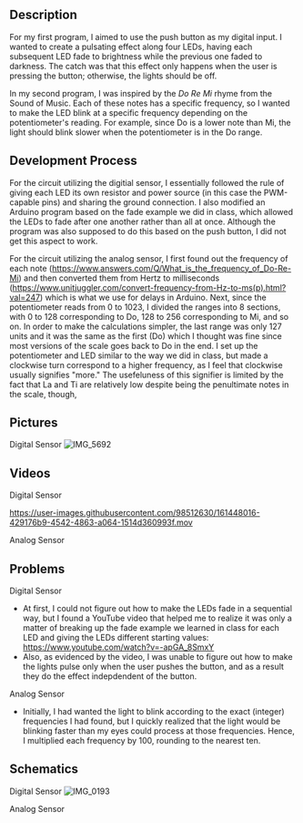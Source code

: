 ## Description
For my first program, I aimed to use the push button as my digital input. I wanted to create a pulsating effect along four LEDs, having each subsequent LED fade to brightness while the previous one faded to darkness. The catch was that this effect only happens when the user is pressing the button; otherwise, the lights should be off.

In my second program, I was inspired by the _Do Re Mi_ rhyme from the Sound of Music. Each of these notes has a specific frequency, so I wanted to make the LED blink at a specific frequency depending on the potentiometer's reading. For example, since Do is a lower note than Mi, the light should blink slower when the potentiometer is in the Do range.


## Development Process
For the circuit utilizing the digitial sensor, I essentially followed the rule of giving each LED its own resistor and power source (in this case the PWM-capable pins) and sharing the ground connection. I also modified an Arduino program based on the fade example we did in class, which allowed the LEDs to fade after one another rather than all at once. Although the program was also supposed to do this based on the push button, I did not get this aspect to work. 

For the circuit utilizing the analog sensor, I first found out the frequency of each note (https://www.answers.com/Q/What_is_the_frequency_of_Do-Re-Mi) and then converted them from Hertz to milliseconds (https://www.unitjuggler.com/convert-frequency-from-Hz-to-ms(p).html?val=247) which is what we use for delays in Arduino. Next, since the potentiometer reads from 0 to 1023, I divided the ranges into 8 sections, with 0 to 128 corresponding to Do, 128 to 256 corresponding to Mi, and so on. In order to make the calculations simpler, the last range was only 127 units and it was the same as the first (Do) which I thought was fine since most versions of the scale goes back to Do in the end. I set up the potentiometer and LED similar to the way we did in class, but made a clockwise turn correspond to a higher frequency, as I feel that clockwise usually signifies "more." The usefeluness of this signifier is limited by the fact that La and Ti are relatively low despite being the penultimate notes in the scale, though,

## Pictures
Digital Sensor
![IMG_5692](https://user-images.githubusercontent.com/98512630/161448617-89dbe34e-33ed-48c3-a73b-e9b48235aab7.jpg)


## Videos
Digital Sensor

https://user-images.githubusercontent.com/98512630/161448016-429176b9-4542-4863-a064-1514d360993f.mov

Analog Sensor



## Problems
Digital Sensor
- At first, I could not figure out how to make the LEDs fade in a sequential way, but I found a YouTube video that helped me to realize it was only a matter of breaking up the fade example we learned in class for each LED and giving the LEDs different starting values: https://www.youtube.com/watch?v=-apGA_8SmxY
- Also, as evidenced by the video, I was unable to figure out how to make the lights pulse only when the user pushes the button, and as a result they do the effect indepdendent of the button. 

Analog Sensor
- Initially, I had wanted the light to blink according to the exact (integer) frequencies I had found, but I quickly realized that the light would be blinking faster than my eyes could process at those frequencies. Hence, I multiplied each frequency by 100, rounding to the nearest ten. 

## Schematics
Digital Sensor 
![IMG_0193](https://user-images.githubusercontent.com/98512630/161448064-55a2c42d-f27a-4727-85aa-df389bfa19e3.jpg)

Analog Sensor





